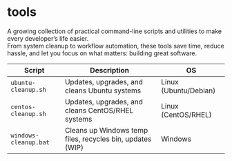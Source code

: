# tools
A growing collection of practical command-line scripts and utilities to make every developer’s life easier.  
From system cleanup to workflow automation, these tools save time, reduce hassle, and let you focus on what matters: building great software.


| Script                        | Description                      | OS           |
|-------------------------------|----------------------------------|--------------|
| `ubuntu-cleanup.sh`           | Updates, upgrades, and cleans Ubuntu systems | Linux (Ubuntu/Debian) |
| `centos-cleanup.sh`           | Updates, upgrades, and cleans CentOS/RHEL systems | Linux (CentOS/RHEL)   |
| `windows-cleanup.bat`         | Cleans up Windows temp files, recycles bin, updates (WIP) | Windows      |